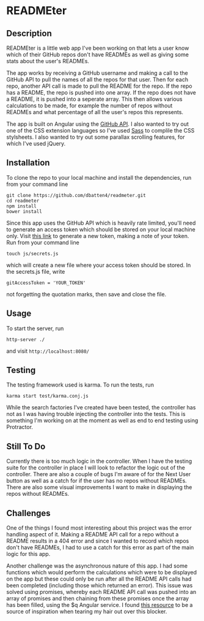 # READMEter

## Description

READMEter is a little web app I've been working on that lets a user know which of their GitHub repos don't have READMEs
as well as giving some stats about the user's READMEs.

The app works by receiving a GitHub username and making a call to the GitHub API to pull the names of all the repos for
that user. Then for each repo, another API call is made to pull the README for the repo. If the repo has a README, the 
repo is pushed into one array. If the repo does not have a README, it is pushed into a seperate array. This then allows
various calculations to be made, for example the number of repos without READMEs and what percentage of all the user's
repos this represents. 

The app is built on Angular using the [GitHub API](https://developer.github.com/v3/). I also wanted to try out one of the
CSS extension languages so I've used [Sass](http://sass-lang.com/) to complile the CSS stylsheets. I also wanted to try out
some parallax scrolling features, for which I've used jQuery. 

## Installation

To clone the repo to your local machine and install the dependencies, run from your command line
```
git clone https://github.com/dbatten4/readmeter.git
cd readmeter
npm install
bower install
```
Since this app uses the GitHub API which is heavily rate limited, you'll need to generate an access token which should
be stored on your local machine only. Visit [this link](https://github.com/settings/tokens) to generate a new token, making
a note of your token.
Run from your command line
```
touch js/secrets.js
```
which will create a new file where your access token should be stored. In the secrets.js file, write
```
gitAccessToken = 'YOUR_TOKEN'
```
not forgetting the quotation marks, then save and close the file. 

## Usage

To start the server, run
```
http-server ./
``` 
and visit `http://localhost:8080/`

## Testing

The testing framework used is karma. To run the tests, run 
```
karma start test/karma.conj.js
```
While the search factories I've created have been tested, the controller has not as I was having trouble injecting 
the controller into the tests. This is something I'm working on at the moment as well as end to end testing using
Protractor. 

## Still To Do

Currently there is too much logic in the controller. When I have the testing suite for the controller in place I 
will look to refactor the logic out of the controller. There are also a couple of bugs I'm aware of for the Next User
button as well as a catch for if the user has no repos without READMEs. There are also some visual improvements I want to 
make in displaying the repos without READMEs.

## Challenges

One of the things I found most interesting about this project was the error handling aspect of it. Making a README API call
for a repo without a README results in a 404 error and since I wanted to record which repos don't have READMEs, I had to use
a catch for this error as part of the main logic for this app.

Another challenge was the asynchronous nature of this app. I had some functions which would perform the calculations
which were to be displayed on the app but these could only be run after all the README API calls had been completed 
(including those which returned an error). This issue was solved using promises, whereby each README API call was pushed 
into an array of promises and then chaining from these promises once the array has been filled, using the $q Angular service.
I found [this resource](http://www.webdeveasy.com/javascript-promises-and-angularjs-q-service/) to be a source of inspiration 
when tearing my hair out over this blocker.

